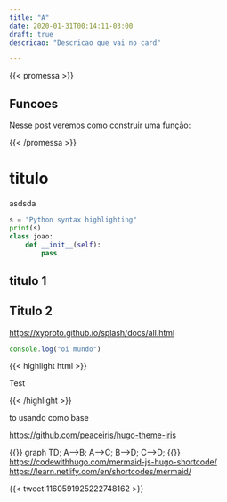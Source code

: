 ```yaml
---
title: "A"
date: 2020-01-31T00:14:11-03:00
draft: true
descricao: "Descricao que vai no card"

---
```


{{< promessa >}}
   <h2> Funcoes </h2>
  
  <p> Nesse post veremos como construir uma função: </p>

{{< /promessa >}}

# titulo
asdsda

```py
s = "Python syntax highlighting"
print(s)
class joao:
    def __init__(self):
        pass
```
## titulo 1
## Titulo 2
https://xyproto.github.io/splash/docs/all.html
```js
console.log("oi mundo")
```
{{< highlight html >}}

<title>Example HTML5 Document</title>
Test

{{< /highlight >}}

to usando como base

https://github.com/peaceiris/hugo-theme-iris

{{<mermaid>}}
graph TD;
  A-->B;
  A-->C;
  B-->D;
  C-->D;
{{</mermaid>}}
https://codewithhugo.com/mermaid-js-hugo-shortcode/
https://learn.netlify.com/en/shortcodes/mermaid/





{{< tweet 1160591925222748162 >}}


